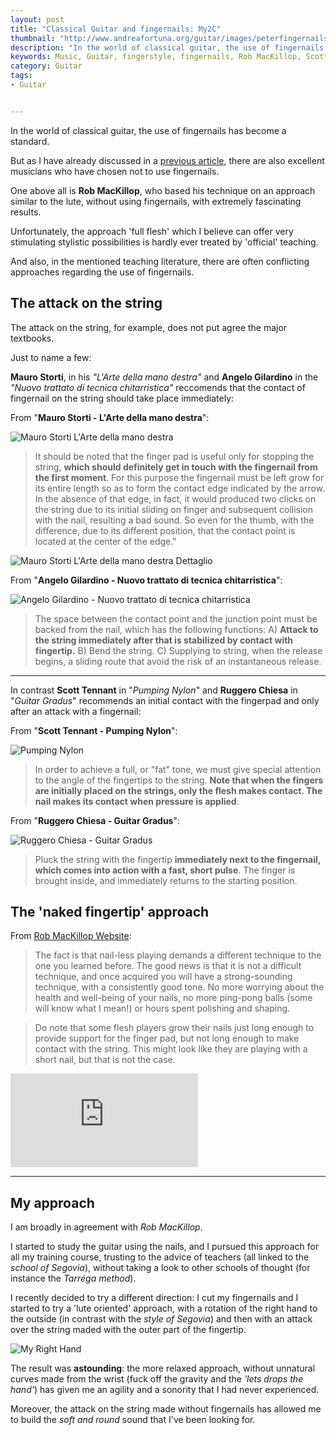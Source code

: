 ```yaml
---
layout: post
title: "Classical Guitar and fingernails: My2C"
thumbnail: "http://www.andreafortuna.org/guitar/images/peterfingernails.jpg"
description: "In the world of classical guitar, the use of fingernails has become a standard. But as I have already discussed in a previous article, there are also excellent musicians who have chosen not to use fingernails."
keywords: Music, Guitar, fingerstyle, fingernails, Rob MacKillop, Scott Tennant
category: Guitar
tags: 
- Guitar


---
```


In the world of classical guitar, the use of fingernails has become a standard.

But as I have already discussed in a [previous article](http://www.andreafortuna.org/guitar/2016/02/24/classical-guitar-fingernails/), there are also excellent musicians who have chosen not to use fingernails.

One above all is **Rob MacKillop**, who based his technique on an approach similar to the lute, without using fingernails, with extremely fascinating results.

Unfortunately, the approach 'full flesh' which I believe can offer very stimulating stylistic possibilities  is hardly ever treated by  'official' teaching.

And also, in the mentioned teaching literature, there are often conflicting approaches regarding the use of fingernails.

The attack on the string
--

The attack on the string, for example, does not put agree the major textbooks.

Just to name a few:

**Mauro Storti**, in his *"L'Arte della mano destra"* and **Angelo Gilardino** in the *"Nuovo trattato di tecnica chitarristica"* reccomends that the contact of fingernail on the string should take place immediately:

From "**Mauro Storti - L'Arte della mano destra**":

![Mauro Storti L'Arte della mano destra](http://www.andreafortuna.org/guitar/images/Mauro_storti_arte_mano_destra.png)

>It should be noted that the finger pad is useful only for stopping the string, **which should definitely get in touch with the fingernail from the first moment**. 
>For this purpose the fingernail must be left grow for its entire length so as to form the contact edge indicated by the arrow. 
>In the absence of that edge, in fact, it would produced two clicks on the string due to its initial sliding on finger and subsequent collision with the nail, resulting a bad sound.
>So even for the thumb, with the difference, due to its different position, that the contact point is located at the center of the edge."

![Mauro Storti L'Arte della mano destra Dettaglio](http://www.andreafortuna.org/guitar/images/Mauro_storti_arte_mano_destra_2.png)


From "**Angelo Gilardino - Nuovo trattato di tecnica chitarristica**":

![Angelo Gilardino - Nuovo trattato di tecnica chitarristica](http://www.andreafortuna.org/guitar/images/Angelo_Gilardino_nuovo_trattato_tecnica_chitarristica.png)

>The space between the contact point and the junction point must be backed from the nail, which has the following functions: A) **Attack to the string immediately after that  is stabilized by contact with fingertip.** B) Bend the string. C) Supplying to string, when the release begins, a sliding route  that avoid the risk of an instantaneous release.

<hr/>

In contrast  **Scott Tennant** in "*Pumping Nylon*" and **Ruggero Chiesa** in "*Guitar Gradus*" recommends an initial contact with the fingerpad and only after an attack with a fingernail:

From "**Scott Tennant - Pumping Nylon**":

![Pumping Nylon](http://www.andreafortuna.org/guitar/images/tennant_nails.png)

>In order to achieve a full, or "fat" tone, we must give special attention to the angle of the fingertips to the string. **Note that when the fingers are initially placed on the strings, only the flesh makes contact. The nail makes its contact when pressure is applied**.   


From "**Ruggero Chiesa - Guitar Gradus**":

![Ruggero Chiesa - Guitar Gradus](http://www.andreafortuna.org/guitar/images/Ruggero_Chiesa_Guitar_Gradus.png)

>Pluck the string with the fingertip **immediately next to the fingernail, which comes into action with a fast, short pulse**. The finger is brought inside, and immediately returns to the starting position.


The 'naked fingertip' approach
--

From [Rob MacKillop Website](http://rmclassicalguitar.com/technique/):

>The fact is that nail-less playing demands a different technique to the one you learned before. 
The good news is that it is not a difficult technique, and once acquired you will have a strong-sounding technique, with a consistently good tone. 
No more worrying about the health and well-being of your nails, no more ping-pong balls (some will know what I mean!) or hours spent polishing and shaping.

>Do note that some flesh players grow their nails just long enough to provide support for the finger pad, but not long enough to make contact with the string. 
This might look like they are playing with a short nail, but that is not the case.

<div class="video-container">
<iframe src="https://www.youtube.com/embed/ZC7tSW1s9tM" frameborder="0" allowfullscreen></iframe>
</div>

<hr/>

My approach
--

I am broadly in agreement with *Rob MacKillop*.

I started to study the guitar using the nails, and I pursued this approach for all my training course, trusting to the advice of teachers (all linked to the *school of Segovia*), without taking a look to other schools of thought (for instance the *Tarréga method*).

I recently decided to try a different direction: I cut my fingernails and I started to try a 'lute oriented' approach, with a rotation of the right hand to the outside (in contrast with the *style of Segovia*) and then with an attack over the string maded with the outer part of the fingertip.

![My Right Hand](http://www.andreafortuna.org/guitar/images/myrighthand.jpg)

The result was **astounding**: the more relaxed approach, without unnatural curves made from the wrist (fuck off the gravity and the *'lets drops the hand'*) has given me an agility and a sonority that I had never experienced.

Moreover, the attack on the string made without fingernails has allowed me to build the *soft and round* sound that I've been looking for.